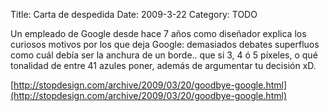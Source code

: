 Title: Carta de despedida
Date: 2009-3-22
Category: TODO

Un empleado de Google desde hace 7 años como diseñador explica los curiosos motivos por los que deja Google: demasiados debates superfluos
como cuál debía ser la anchura de un borde.. que si 3, 4 ó 5 píxeles, o qué tonalidad de entre 41 azules poner, además de argumentar tu
decisión xD.

[http://stopdesign.com/archive/2009/03/20/goodbye-google.html](http://stopdesign.com/archive/2009/03/20/goodbye-google.html)
